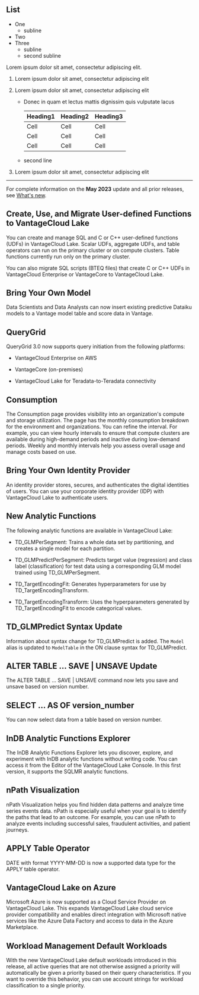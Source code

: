 ## List

+ One
  + subline
+ Two
+ Three
  + subline
  + second subline

Lorem ipsum dolor sit amet, consectetur adipiscing elit.

1.  Lorem ipsum dolor sit amet, consectetur adipiscing elit

1.  Lorem ipsum dolor sit amet, consectetur adipiscing elit

    -   Donec in quam et lectus mattis dignissim quis vulputate lacus

        |Heading1|Heading2|Heading3|
        |-------------|----------|-----------|
        |Cell|Cell|Cell|
        |Cell|Cell|Cell|
        |Cell|Cell|Cell|
    
    - second line

1. Lorem ipsum dolor sit amet, consectetur adipiscing elit


---


For complete information on the **May 2023** update and all prior releases, see [What's new](https://docs.teradata.com/r/Teradata-VantageCloud-Lake/What-s-New).

## Create, Use, and Migrate User-defined Functions to VantageCloud Lake


You can create and manage SQL and C or C++ user-defined functions (UDFs) in VantageCloud Lake. Scalar UDFs, aggregate UDFs, and table operators can run on the primary cluster or on compute clusters. Table functions currently run only on the primary cluster.

You can also migrate SQL scripts (BTEQ files) that create C or C++ UDFs in VantageCloud Enterprise or VantageCore to VantageCloud Lake.

## Bring Your Own Model


Data Scientists and Data Analysts can now insert existing predictive Dataiku models to a Vantage model table and score data in Vantage.

## QueryGrid


QueryGrid 3.0 now supports query initiation from the following platforms:

-   VantageCloud Enterprise on AWS

-   VantageCore (on-premises)

-   VantageCloud Lake for Teradata-to-Teradata connectivity


## Consumption


The Consumption page provides visibility into an organization's compute and storage utilization. The page has the monthly consumption breakdown for the environment and organizations. You can refine the interval. For example, you can view hourly intervals to ensure that compute clusters are available during high-demand periods and inactive during low-demand periods. Weekly and monthly intervals help you assess overall usage and manage costs based on use.

## Bring Your Own Identity Provider


An identity provider stores, secures, and authenticates the digital identities of users. You can use your corporate identity provider (IDP) with VantageCloud Lake to authenticate users.

## New Analytic Functions


The following analytic functions are available in VantageCloud Lake:

-   TD_GLMPerSegment: Trains a whole data set by partitioning, and creates a single model for each partition.

-   TD_GLMPredictPerSegment: Predicts target value (regression) and class label (classification) for test data using a corresponding GLM model trained using TD_GLMPerSegment.

-   TD_TargetEncodingFit: Generates hyperparameters for use by TD_TargetEncodingTransform.

-   TD_TargetEncodingTransform: Uses the hyperparameters generated by TD_TargetEncodingFit to encode categorical values.


## TD_GLMPredict Syntax Update


Information about syntax change for TD_GLMPredict is added. The `Model` alias is updated to `ModelTable` in the ON clause syntax for TD_GLMPredict.

## ALTER TABLE … SAVE | UNSAVE Update


The ALTER TABLE … SAVE | UNSAVE command now lets you save and unsave based on version number.

## SELECT ... AS OF version_number


You can now select data from a table based on version number.

## InDB Analytic Functions Explorer


The InDB Analytic Functions Explorer lets you discover, explore, and experiment with InDB analytic functions without writing code. You can access it from the Editor of the VantageCloud Lake Console. In this first version, it supports the SQLMR analytic functions.

## nPath Visualization


nPath Visualization helps you find hidden data patterns and analyze time series events data. nPath is especially useful when your goal is to identify the paths that lead to an outcome. For example, you can use nPath to analyze events including successful sales, fraudulent activities, and patient journeys.

## APPLY Table Operator


DATE with format YYYY-MM-DD is now a supported data type for the APPLY table operator.

## VantageCloud Lake on Azure


Microsoft Azure is now supported as a Cloud Service Provider on VantageCloud Lake. This expands VantageCloud Lake cloud service provider compatibility and enables direct integration with Microsoft native services like the Azure Data Factory and access to data in the Azure Marketplace.

## Workload Management Default Workloads


With the new VantageCloud Lake default workloads introduced in this release, all active queries that are not otherwise assigned a priority will automatically be given a priority based on their query characteristics. If you want to override this behavior, you can use account strings for workload classification to a single priority.

